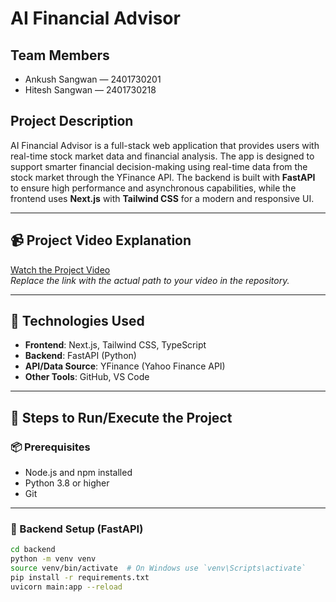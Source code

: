 # AI Financial Advisor

## Team Members
- Ankush Sangwan — 2401730201
- Hitesh Sangwan — 2401730218

## Project Description
AI Financial Advisor is a full-stack web application that provides users with real-time stock market data and financial analysis. The app is designed to support smarter financial decision-making using real-time data from the stock market through the YFinance API. The backend is built with **FastAPI** to ensure high performance and asynchronous capabilities, while the frontend uses **Next.js** with **Tailwind CSS** for a modern and responsive UI.

---

## 📹 Project Video Explanation
[Watch the Project Video](https://github.com/YourUsername/YourRepoName/assets/your-video.mp4)  
*Replace the link with the actual path to your video in the repository.*

---

## 🧰 Technologies Used
- **Frontend**: Next.js, Tailwind CSS, TypeScript
- **Backend**: FastAPI (Python)
- **API/Data Source**: YFinance (Yahoo Finance API)
- **Other Tools**: GitHub, VS Code

---

## 🚀 Steps to Run/Execute the Project

### 📦 Prerequisites
- Node.js and npm installed
- Python 3.8 or higher
- Git

---

### 🔧 Backend Setup (FastAPI)

```bash
cd backend
python -m venv venv
source venv/bin/activate  # On Windows use `venv\Scripts\activate`
pip install -r requirements.txt
uvicorn main:app --reload
